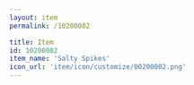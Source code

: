 ```yaml
---
layout: item
permalink: /10200002

title: Item
id: 10200002
item_name: 'Salty Spikes'
icon_url: 'item/icon/customize/00200002.png'
---
```

